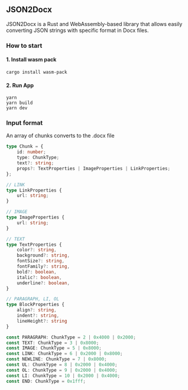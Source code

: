 ## JSON2Docx

JSON2Docx is a Rust and WebAssembly-based library that allows easily converting JSON strings with specific format in Docx files.

### How to start

#### 1. Install wasm pack

```
cargo install wasm-pack
```

#### 2. Run App

```
yarn
yarn build
yarn dev
```

### Input format

An array of chunks converts to the .docx file

```ts
type Chunk = {
	id: number;
	type: ChunkType;
	text?: string;
	props?: TextProperties | ImageProperties | LinkProperties;
};

// LINK
type LinkProperties {
	url: string;
}

// IMAGE
type ImageProperties {
	url: string;
}

// TEXT
type TextProperties {
	color?: string,
	background?: string,
	fontSize?: string,
	fontFamily?: string,
	bold?: boolean,
	italic?: boolean,
	underline?: boolean,
}

// PARAGRAPH, LI, OL
type BlockProperties {
	align?: string,
	indent?: string,
	lineHeight?: string
}

const PARAGRAPH: ChunkType = 2 | 0x4000 | 0x2000;
const TEXT: ChunkType = 3 | 0x8000;
const IMAGE: ChunkType = 5 | 0x8000;
const LINK: ChunkType = 6 | 0x2000 | 0x8000;
const NEWLINE: ChunkType = 7 | 0x8000;
const UL: ChunkType = 8 | 0x2000 | 0x4000;
const OL: ChunkType = 9 | 0x2000 | 0x4000;
const LI: ChunkType = 10 | 0x2000 | 0x4000;
const END: ChunkType = 0x1fff;
```
